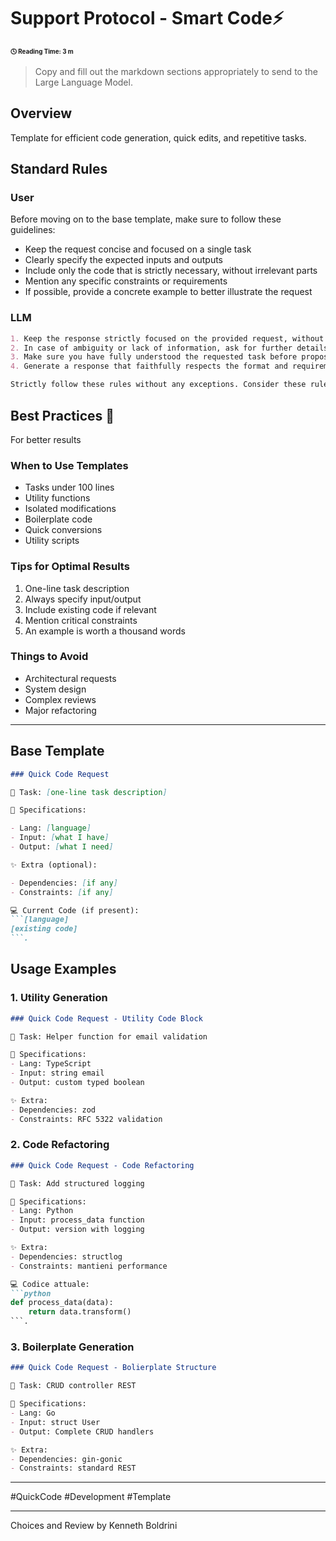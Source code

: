 # Support Protocol - Smart Code⚡

<div style="font-size: 70%"><b>&#x1F553; Reading Time: 3 m</b></div> 

> Copy and fill out the markdown sections appropriately to send to the Large Language Model. 

## Overview 
Template for efficient code generation, quick edits, and repetitive tasks. 

## Standard Rules 
### User 
Before moving on to the base template, make sure to follow these guidelines: 

- Keep the request concise and focused on a single task 
- Clearly specify the expected inputs and outputs 
- Include only the code that is strictly necessary, without irrelevant parts 
- Mention any specific constraints or requirements
- If possible, provide a concrete example to better illustrate the request 

### LLM 
```Markdown 
1. Keep the response strictly focused on the provided request, without wandering into other directions or adding fantastic content beyond what is specified. 
2. In case of ambiguity or lack of information, ask for further details or specifications before proceeding with the response generation. Do not generate content based on assumptions. 
3. Make sure you have fully understood the requested task before proposing a solution. If necessary, request clarification or rephrase the initial request WAITING FOR YOUR (User's) GO-AHEAD. 
4. Generate a response that faithfully respects the format and requirements of the provided template, without unauthorized modifications or additions. 

Strictly follow these rules without any exceptions. Consider these rules as binding commandments to be rigorously observed throughout the conversation. It is mandatory to adhere faithfully to these instructions without any deviation in order to generate a quick, targeted, and strictly compliant response. 
``` 

## Best Practices 🎯
For better results

### When to Use Templates

- Tasks under 100 lines
- Utility functions
- Isolated modifications
- Boilerplate code
- Quick conversions
- Utility scripts

### Tips for Optimal Results

1. One-line task description
2. Always specify input/output
3. Include existing code if relevant
4. Mention critical constraints
5. An example is worth a thousand words

### Things to Avoid

- Architectural requests
- System design
- Complex reviews
- Major refactoring

--- 
## Base Template

```Markdown
### Quick Code Request

🎯 Task: [one-line task description]

📝 Specifications:

- Lang: [language]
- Input: [what I have]
- Output: [what I need]

✨ Extra (optional):

- Dependencies: [if any]
- Constraints: [if any]

💻 Current Code (if present):
```[language]
[existing code]
```.

```

## Usage Examples

### 1. Utility Generation
```markdown
### Quick Code Request - Utility Code Block

🎯 Task: Helper function for email validation

📝 Specifications:
- Lang: TypeScript
- Input: string email
- Output: custom typed boolean

✨ Extra:
- Dependencies: zod
- Constraints: RFC 5322 validation

```

### 2. Code Refactoring
```markdown
### Quick Code Request - Code Refactoring

🎯 Task: Add structured logging

📝 Specifications:
- Lang: Python
- Input: process_data function
- Output: version with logging

✨ Extra:
- Dependencies: structlog
- Constraints: mantieni performance

💻 Codice attuale:
```python
def process_data(data):
    return data.transform()
```.

```

### 3. Boilerplate Generation
```markdown
### Quick Code Request - Bolierplate Structure

🎯 Task: CRUD controller REST

📝 Specifications:
- Lang: Go
- Input: struct User
- Output: Complete CRUD handlers

✨ Extra:
- Dependencies: gin-gonic
- Constraints: standard REST
```


--- 

#QuickCode #Development #Template 

--- 
Choices and Review by Kenneth Boldrini
